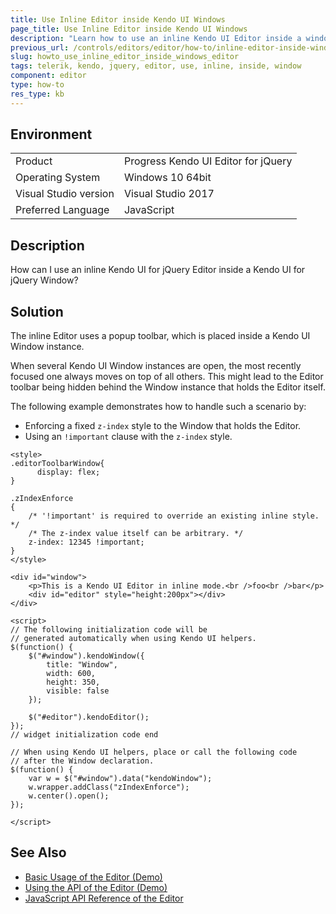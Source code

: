 ```yaml
---
title: Use Inline Editor inside Kendo UI Windows
page_title: Use Inline Editor inside Kendo UI Windows
description: "Learn how to use an inline Kendo UI Editor inside a window."
previous_url: /controls/editors/editor/how-to/inline-editor-inside-window, /controls/editors/editor/how-to/integration/inline-editor-inside-window
slug: howto_use_inline_editor_inside_windows_editor
tags: telerik, kendo, jquery, editor, use, inline, inside, window
component: editor
type: how-to
res_type: kb
---
```


## Environment

<table>
 <tr>
  <td>Product</td>
  <td>Progress Kendo UI Editor for jQuery</td>
 </tr>
 <tr>
  <td>Operating System</td>
  <td>Windows 10 64bit</td>
 </tr>
 <tr>
  <td>Visual Studio version</td>
  <td>Visual Studio 2017</td>
 </tr>
 <tr>
  <td>Preferred Language</td>
  <td>JavaScript</td>
 </tr>
</table>

## Description

How can I use an inline Kendo UI for jQuery Editor inside a Kendo UI for jQuery Window?

## Solution

The inline Editor uses a popup toolbar, which is placed inside a Kendo UI Window instance.

When several Kendo UI Window instances are open, the most recently focused one always moves on top of all others. This might lead to the Editor toolbar being hidden behind the Window instance that holds the Editor itself.

The following example demonstrates how to handle such a scenario by:
* Enforcing a fixed `z-index` style to the Window that holds the Editor.
* Using an `!important` clause with the `z-index` style.

```dojo
<style>
.editorToolbarWindow{
      display: flex;
}

.zIndexEnforce
{
    /* '!important' is required to override an existing inline style. */
    /* The z-index value itself can be arbitrary. */
    z-index: 12345 !important;
}
</style>

<div id="window">
    <p>This is a Kendo UI Editor in inline mode.<br />foo<br />bar</p>
    <div id="editor" style="height:200px"></div>
</div>

<script>
// The following initialization code will be
// generated automatically when using Kendo UI helpers.
$(function() {
    $("#window").kendoWindow({
        title: "Window",
        width: 600,
        height: 350,
        visible: false
    });

    $("#editor").kendoEditor();
});
// widget initialization code end

// When using Kendo UI helpers, place or call the following code
// after the Window declaration.
$(function() {
    var w = $("#window").data("kendoWindow");
    w.wrapper.addClass("zIndexEnforce");
    w.center().open();
});

</script>
```

## See Also

* [Basic Usage of the Editor (Demo)](https://demos.telerik.com/kendo-ui/editor/index)
* [Using the API of the Editor (Demo)](https://demos.telerik.com/kendo-ui/editor/api)
* [JavaScript API Reference of the Editor](/api/javascript/ui/editor)

